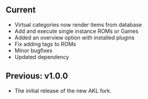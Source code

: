 ## Current
- Virtual categories now render items from database
- Add and execute single instance ROMs or Games
- Added an overview option with installed plugins
- Fix adding tags to ROMs
- Minor bugfixes
- Updated dependency  

## Previous: v1.0.0
- The initial release of the new AKL fork.